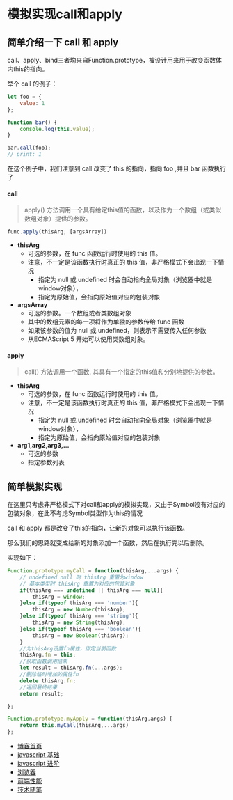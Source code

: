 # 模拟实现call和apply

## 简单介绍一下 call 和 apply
call、apply、bind三者均来自Function.prototype，被设计用来用于改变函数体内this的指向。

举个 call 的例子：
```javascript
let foo = {
    value: 1
};

function bar() {
    console.log(this.value);
}

bar.call(foo); 
// print: 1
```
在这个例子中，我们注意到 call 改变了 this 的指向，指向 foo ,并且 bar 函数执行了

#### call
> apply() 方法调用一个具有给定this值的函数，以及作为一个数组（或类似数组对象）提供的参数。    
```javascript
func.apply(thisArg, [argsArray])
```
+ **thisArg** 
    + 可选的参数，在 func 函数运行时使用的 this 值。
    + 注意，不一定是该函数执行时真正的 this 值，非严格模式下会出现一下情况
        + 指定为 null 或 undefined 时会自动指向全局对象（浏览器中就是window对象），
        + 指定为原始值，会指向原始值对应的包装对象
+ **argsArray**
    + 可选的参数。一个数组或者类数组对象
    + 其中的数组元素的每一项将作为单独的参数传给 func 函数
    + 如果该参数的值为 null 或  undefined，则表示不需要传入任何参数
    + 从ECMAScript 5 开始可以使用类数组对象。
    
#### apply
> call() 方法调用一个函数, 其具有一个指定的this值和分别地提供的参数。
+ **thisArg** 
    + 可选的参数，在 func 函数运行时使用的 this 值。
    + 注意，不一定是该函数执行时真正的 this 值，非严格模式下会出现一下情况
        + 指定为 null 或 undefined 时会自动指向全局对象（浏览器中就是window对象），
        + 指定为原始值，会指向原始值对应的包装对象
+ **arg1,arg2,arg3,...**
    + 可选的参数
    + 指定参数列表
    
## 简单模拟实现
在这里只考虑非严格模式下对call和apply的模拟实现，又由于Symbol没有对应的包装对象，在此不考虑Symbol类型作为this的情况

call 和 apply 都是改变了this的指向，让新的对象可以执行该函数。

那么我们的思路就变成给新的对象添加一个函数，然后在执行完以后删除。

实现如下：

```javascript
Function.prototype.myCall = function(thisArg,...args) {
	// undefined null 时 thisArg 重置为window
	// 基本类型时 thisArg 重置为对应的包装对象
	if(thisArg === undefined || thisArg === null){
		thisArg = window;
	}else if(typeof thisArg === 'number'){
		thisArg = new Number(thisArg);
	}else if(typeof thisArg === 'string'){
		thisArg = new String(thisArg);
	}else if(typeof thisArg === 'boolean'){
		thisArg = new Boolean(thisArg);
	}
	//为thisArg设置fn属性，绑定当前函数
	thisArg.fn = this;
	//获取函数调用结果
	let result = thisArg.fn(...args);
	//删除临时增加的属性fn
	delete thisArg.fn;
	//返回最终结果
	return result;

};

Function.prototype.myApply = function(thisArg,args) {
	return this.myCall(thisArg,...args)
};
```


+ [博客首页](https://github.com/chenqf/blog)
+ [javascript 基础](https://github.com/chenqf/blog/blob/master/articles/javascript基础)
+ [javascript 进阶](https://github.com/chenqf/blog/blob/master/articles/javascript进阶)
+ [浏览器](https://github.com/chenqf/blog/blob/master/articles/浏览器)
+ [前端性能](https://github.com/chenqf/blog/blob/master/articles/前端性能)
+ [技术随笔](https://github.com/chenqf/blog/blob/master/articles/技术随笔)
